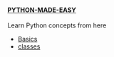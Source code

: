 #### [PYTHON-MADE-EASY](https://github.com/duncandegwa/PYTHON-MADE-EASY/blob/main/INDEX.MD)
Learn Python concepts from here
 - [Basics]()
 - [classes](https://github.com/duncandegwa/PYTHON-MADE-EASY/blob/main/classes.md)
